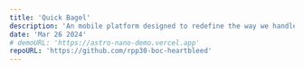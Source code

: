 ```yaml
---
title: 'Quick Bagel'
description: 'An mobile platform designed to redefine the way we handle everyday errands. Inspired by the functionality of DoorDash and TaskRabbit, Quick Bagel allows users to both request and perform errands, fostering a community of mutual assistance and goodwill.'
date: 'Mar 26 2024'
# demoURL: 'https://astro-nano-demo.vercel.app'
repoURL: 'https://github.com/rpp30-boc-heartbleed'
---
```

